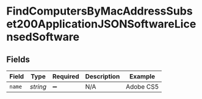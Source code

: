 # FindComputersByMacAddressSubset200ApplicationJSONSoftwareLicensedSoftware


## Fields

| Field              | Type               | Required           | Description        | Example            |
| ------------------ | ------------------ | ------------------ | ------------------ | ------------------ |
| `name`             | *string*           | :heavy_minus_sign: | N/A                | Adobe CS5          |